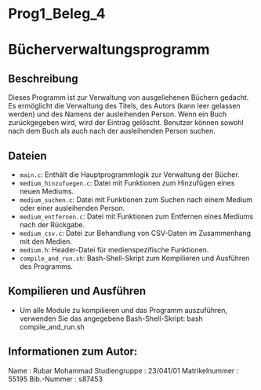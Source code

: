 # Prog1_Beleg_4
# Bücherverwaltungsprogramm

## Beschreibung
Dieses Programm ist zur Verwaltung von ausgeliehenen Büchern gedacht. Es ermöglicht die Verwaltung des Titels, des Autors (kann leer gelassen werden) und des Namens der ausleihenden Person. Wenn ein Buch zurückgegeben wird, wird der Eintrag gelöscht. Benutzer können sowohl nach dem Buch als auch nach der ausleihenden Person suchen.

## Dateien
- `main.c`: Enthält die Hauptprogrammlogik zur Verwaltung der Bücher.
- `medium_hinzufuegen.c`: Datei mit Funktionen zum Hinzufügen eines neuen Mediums.
- `medium_suchen.c`: Datei mit Funktionen zum Suchen nach einem Medium oder einer ausleihenden Person.
- `medium_entfernen.c`: Datei mit Funktionen zum Entfernen eines Mediums nach der Rückgabe.
- `medium_csv.c`: Datei zur Behandlung von CSV-Daten im Zusammenhang mit den Medien.
- `medium.h`: Header-Datei für medienspezifische Funktionen.
- `compile_and_run.sh`: Bash-Shell-Skript zum Kompilieren und Ausführen des Programms.

## Kompilieren und Ausführen
- Um alle Module zu kompilieren und das Programm auszuführen, verwenden Sie das angegebene Bash-Shell-Skript:
  bash compile_and_run.sh

## Informationen zum Autor:
Name           :  Rubar Mohammad
Studiengruppe  :  23/041/01
Matrikelnummer :  55195
Bib.-Nummer    :  s87453

